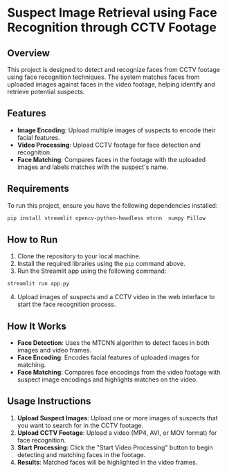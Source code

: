 
# Suspect Image Retrieval using Face Recognition through CCTV Footage

## Overview

This project is designed to detect and recognize faces from CCTV footage using face recognition techniques. The system matches faces from uploaded images against faces in the video footage, helping identify and retrieve potential suspects.

## Features

- **Image Encoding**: Upload multiple images of suspects to encode their facial features.
- **Video Processing**: Upload CCTV footage for face detection and recognition.
- **Face Matching**: Compares faces in the footage with the uploaded images and labels matches with the suspect's name.

## Requirements

To run this project, ensure you have the following dependencies installed:

```bash
pip install streamlit opencv-python-headless mtcnn  numpy Pillow
```

## How to Run

1. Clone the repository to your local machine.
2. Install the required libraries using the `pip` command above.
3. Run the Streamlit app using the following command:

```bash
streamlit run app.py
```

4. Upload images of suspects and a CCTV video in the web interface to start the face recognition process.



## How It Works

- **Face Detection**: Uses the MTCNN algorithm to detect faces in both images and video frames.
- **Face Encoding**: Encodes facial features of uploaded images for matching.
- **Face Matching**: Compares face encodings from the video footage with suspect image encodings and highlights matches on the video.

## Usage Instructions

1. **Upload Suspect Images**: Upload one or more images of suspects that you want to search for in the CCTV footage.
2. **Upload CCTV Footage**: Upload a video (MP4, AVI, or MOV format) for face recognition.
3. **Start Processing**: Click the "Start Video Processing" button to begin detecting and matching faces in the footage.
4. **Results**: Matched faces will be highlighted in the video frames.
